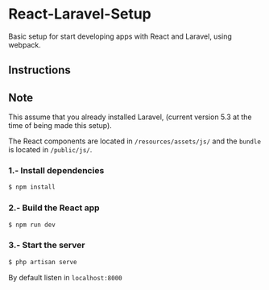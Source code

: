 # React-Laravel-Setup
Basic setup for start developing apps with React and Laravel, using webpack.

## Instructions

## Note
This assume that you already installed Laravel, (current version 5.3 at the time of being made this setup).

The React components are located in ```/resources/assets/js/``` and the ```bundle``` is located in ```/public/js/```.

### 1.- Install dependencies
```sh
$ npm install
```
### 2.- Build the React app
```sh
$ npm run dev
```
### 3.- Start the server
```sh
$ php artisan serve
```
By default listen in ```localhost:8000```

